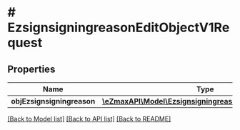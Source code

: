 # # EzsignsigningreasonEditObjectV1Request

## Properties

Name | Type | Description | Notes
------------ | ------------- | ------------- | -------------
**objEzsignsigningreason** | [**\eZmaxAPI\Model\EzsignsigningreasonRequestCompound**](EzsignsigningreasonRequestCompound.md) |  |

[[Back to Model list]](../../README.md#models) [[Back to API list]](../../README.md#endpoints) [[Back to README]](../../README.md)
